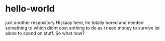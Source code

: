 # hello-world
just another respository
Hi jkaay here, Im totally bored and needed something to which didnt cost anthing to do as i need money to survive let alone to spend on stuff. So what now?
